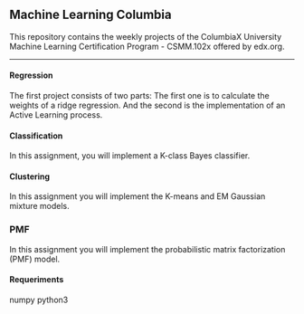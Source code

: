 ## Machine Learning Columbia


This repository contains the weekly projects of the ColumbiaX University Machine Learning Certification Program - CSMM.102x offered by edx.org.

-----

#### Regression

The first project consists of two parts: The first one is to calculate the weights of a ridge regression. And the second is the implementation of an Active Learning process.


#### Classification

In this assignment, you will implement a K-class Bayes classifier.


#### Clustering

In this assignment you will implement the K-means and EM Gaussian mixture models.


### PMF

In this assignment you will implement the probabilistic matrix factorization (PMF) model.

#### Requeriments

numpy
python3
